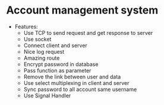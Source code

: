 # Account management system

- Features:
  - Use TCP to send request and get response to server
  - Use socket
  - Connect client and server
  - Nice log request
  - Amazing route 
  - Encrypt password in database
  - Pass function as parameter
  - Remove the link between user and data
  - Use select multiplexing in client and server
  - Sync password to all account same username
  - Use Signal Handler